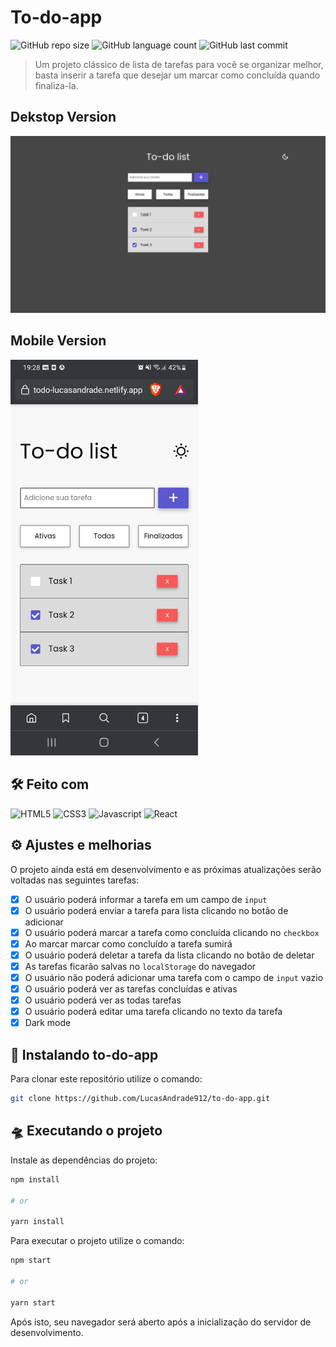 # To-do-app

![GitHub repo size](https://img.shields.io/github/repo-size/LucasAndrade912/to-do-app?style=for-the-badge)
![GitHub language count](https://img.shields.io/github/languages/count/LucasAndrade912/to-do-app?style=for-the-badge)
![GitHub last commit](https://img.shields.io/github/last-commit/LucasAndrade912/to-do-app?style=for-the-badge)

> Um projeto clássico de lista de tarefas para você se organizar melhor, basta inserir a tarefa que desejar um marcar como concluída quando finaliza-la.

## Dekstop Version

<img src="layout/layout-pc.png" alt="Desktop Layout" />

## Mobile Version

<img src="layout/layout-celular.jpg" alt="Mobile Layout" width="300" />

## 🛠 Feito com

![HTML5](https://img.shields.io/badge/HTML5-E34F26?style=for-the-badge&logo=html5&logoColor=white)
![CSS3](https://img.shields.io/badge/CSS3-1572B6?style=for-the-badge&logo=css3&logoColor=white)
![Javascript](https://img.shields.io/badge/JavaScript-323330?style=for-the-badge&logo=javascript&logoColor=F7DF1E)
![React](https://img.shields.io/badge/React-20232A?style=for-the-badge&logo=react&logoColor=61DAFB)

## ⚙️ Ajustes e melhorias

O projeto ainda está em desenvolvimento e as próximas atualizações serão voltadas nas seguintes tarefas:

- [x]  O usuário poderá informar a tarefa em um campo de `input`
- [x]  O usuário poderá enviar a tarefa para lista clicando no botão de adicionar
- [x]  O usuário poderá marcar a tarefa como concluída clicando no `checkbox`
- [x]  Ao marcar marcar como concluído a tarefa sumirá
- [x]  O usuário poderá deletar a tarefa da lista clicando no botão de deletar
- [x]  As tarefas ficarão salvas no `localStorage` do navegador
- [x]  O usuário não poderá adicionar uma tarefa com o campo de `input` vazio
- [x]  O usuário poderá ver as tarefas concluídas e ativas
- [x]  O usuário poderá ver as todas tarefas
- [x]  O usuário poderá editar uma tarefa clicando no texto da tarefa
- [x]  Dark mode

## 🚀 Instalando to-do-app

Para clonar este repositório utilize o comando:

```bash
git clone https://github.com/LucasAndrade912/to-do-app.git
```

## 🛸 Executando o projeto

Instale as dependências do projeto:

```bash
npm install

# or

yarn install
```

Para executar o projeto utilize o comando:

```bash
npm start

# or

yarn start
```

Após isto, seu navegador será aberto após a inicialização do servidor de desenvolvimento.
